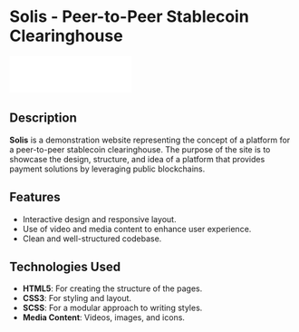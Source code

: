 # Solis - Peer-to-Peer Stablecoin Clearinghouse

![Solis Logo](assets/logo.svg)

## Description

**Solis** is a demonstration website representing the concept of a platform for a peer-to-peer stablecoin clearinghouse. The purpose of the site is to showcase the design, structure, and idea of a platform that provides payment solutions by leveraging public blockchains.

## Features

- Interactive design and responsive layout.
- Use of video and media content to enhance user experience.
- Clean and well-structured codebase.

## Technologies Used

- **HTML5**: For creating the structure of the pages.
- **CSS3**: For styling and layout.
- **SCSS**: For a modular approach to writing styles.
- **Media Content**: Videos, images, and icons.


